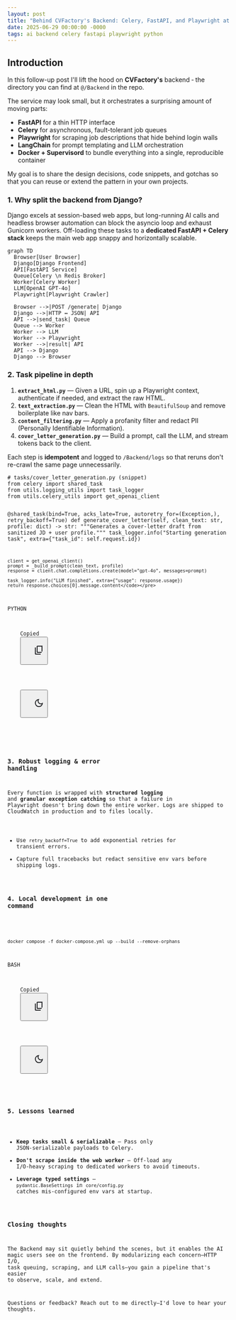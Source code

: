 ```yaml
---
layout: post
title: "Behind CVFactory's Backend: Celery, FastAPI, and Playwright at Scale"
date: 2025-06-29 00:00:00 -0000
tags: ai backend celery fastapi playwright python
---
```


## Introduction

In this follow-up post I'll lift the hood on **CVFactory's** backend ‑ the directory you can find at `@/Backend` in the repo.

The service may look small, but it orchestrates a surprising amount of moving parts:

* **FastAPI** for a thin HTTP interface
* **Celery** for asynchronous, fault-tolerant job queues
* **Playwright** for scraping job descriptions that hide behind login walls
* **LangChain** for prompt templating and LLM orchestration
* **Docker + Supervisord** to bundle everything into a single, reproducible container

My goal is to share the design decisions, code snippets, and gotchas so that you can reuse or extend the pattern in your own projects.

### 1. Why split the backend from Django?

Django excels at session-based web apps, but long-running AI calls and headless browser automation can block the asyncio loop and exhaust Gunicorn workers. Off-loading these tasks to a **dedicated FastAPI + Celery stack** keeps the main web app snappy and horizontally scalable.

```mermaid
graph TD
  Browser[User Browser]
  Django[Django Frontend]
  API[FastAPI Service]
  Queue[Celery \n Redis Broker]
  Worker[Celery Worker]
  LLM[OpenAI GPT-4o]
  Playwright[Playwright Crawler]

  Browser -->|POST /generate| Django
  Django -->|HTTP ↔ JSON| API
  API -->|send_task| Queue
  Queue --> Worker
  Worker --> LLM
  Worker --> Playwright
  Worker -->|result| API
  API --> Django
  Django --> Browser
```

### 2. Task pipeline in depth

1. **`extract_html.py`** — Given a URL, spin up a Playwright context, authenticate if needed, and extract the raw HTML.
2. **`text_extraction.py`** — Clean the HTML with `BeautifulSoup` and remove boilerplate like nav bars.
3. **`content_filtering.py`** — Apply a profanity filter and redact PII (Personally Identifiable Information).
4. **`cover_letter_generation.py`** — Build a prompt, call the LLM, and stream tokens back to the client.

Each step is **idempotent** and logged to `/Backend/logs` so that reruns don't re-crawl the same page unnecessarily.

<div class="inner-block-content code-block line-numbers">
  <pre class="language-python line-numbers" tabindex="0"><code class="language-python"># tasks/cover_letter_generation.py (snippet)
from celery import shared_task
from utils.logging_utils import task_logger
from utils.celery_utils import get_openai_client

@shared_task(bind=True, acks_late=True, autoretry_for=(Exception,), retry_backoff=True)
def generate_cover_letter(self, clean_text: str, profile: dict) -> str:
    """Generates a cover-letter draft from sanitized JD + user profile."""
    task_logger.info("Starting generation task", extra={"task_id": self.request.id})

    client = get_openai_client()
    prompt = _build_prompt(clean_text, profile)
    response = client.chat.completions.create(model="gpt-4o", messages=prompt)

    task_logger.info("LLM finished", extra={"usage": response.usage})
    return response.choices[0].message.content</code></pre>
  <div class="language-block glue-font-weight-medium">PYTHON</div>
  <div class="copy-code-block">
    <span class="hidden">Copied</span>
    <button class="copy-clipboard">
      <svg xmlns="http://www.w3.org/2000/svg" height="24px" viewBox="0 -960 960 960" width="24px" fill="#202124"><path d="M360-240q-33 0-56.5-23.5T280-320v-480q0-33 23.5-56.5T360-880h360q33 0 56.5-23.5T800-800v480q0 33-23.5-56.5T720-240H360Zm0-80h360v-480H360v480ZM200-80q-33 0-56.5-23.5T120-160v-560h80v560h440v80H200Zm160-240v-480 480Z"></path></svg>
    </button>
  </div>
  <div class="dark-mode-block">
    <button class="dark-mode-toggle">
      <svg xmlns="http://www.w3.org/2000/svg" height="24px" viewBox="0 -960 960 960" width="24px" fill="#202124"><path d="M480-120q-150 0-255-105T120-480q0-150 105-255t255-105q14 0 27.5 1t26.5 3q-41 29-65.5 75.5T444-660q0 90 63 153t153 63q55 0 101-24.5t75-65.5q2 13 3 26.5t1 27.5q0 150-105 255T480-120Zm0-80q88 0 158-48.5T740-375q-20 5-40 8t-40 3q-123 0-209.5-86.5T364-660q0-20 3-40t8-40q-78 32-126.5 102T200-480q0 116 82 198t198 82Zm-10-270Z"></path></svg>
    </button>
  </div>
</div>

### 3. Robust logging & error handling

Every function is wrapped with **structured logging** and **granular exception catching** so that a failure in Playwright doesn't bring down the entire worker. Logs are shipped to CloudWatch in production and to files locally.

* Use `retry_backoff=True` to add exponential retries for transient errors.
* Capture full tracebacks but redact sensitive env vars before shipping logs.

### 4. Local development in one command

<div class="inner-block-content code-block line-numbers">
  <pre class="language-bash line-numbers" tabindex="0"><code class="language-bash">docker compose -f docker-compose.yml up --build --remove-orphans</code></pre>
  <div class="language-block glue-font-weight-medium">BASH</div>
  <div class="copy-code-block">
    <span class="hidden">Copied</span>
    <button class="copy-clipboard">
      <svg xmlns="http://www.w3.org/2000/svg" height="24px" viewBox="0 -960 960 960" width="24px" fill="#202124"><path d="M360-240q-33 0-56.5-23.5T280-320v-480q0-33 23.5-56.5T360-880h360q33 0 56.5-23.5T800-800v480q0-33-23.5-56.5T720-240H360Zm0-80h360v-480H360v480ZM200-80q-33 0-56.5-23.5T120-160v-560h80v560h440v80H200Zm160-240v-480 480Z"></path></svg>
    </button>
  </div>
  <div class="dark-mode-block">
    <button class="dark-mode-toggle">
      <svg xmlns="http://www.w3.org/2000/svg" height="24px" viewBox="0 -960 960 960" width="24px" fill="#202124"><path d="M480-120q-150 0-255-105T120-480q0-150 105-255t255-105q14 0 27.5 1t26.5 3q-41 29-65.5 75.5T444-660q0 90 63 153t153 63q55 0 101-24.5t75-65.5q2 13 3 26.5t1 27.5q0 150-105 255T480-120Zm0-80q88 0 158-48.5T740-375q-20 5-40 8t-40 3q-123 0-209.5-86.5T364-660q0-20 3-40t8-40q-78 32-126.5 102T200-480q0 116 82 198t198 82Zm-10-270Z"></path></svg>
    </button>
  </div>
</div>

### 5. Lessons learned

* **Keep tasks small & serializable** — Pass only JSON-serializable payloads to Celery.
* **Don't scrape inside the web worker** — Off-load any I/O-heavy scraping to dedicated workers to avoid timeouts.
* **Leverage typed settings** — `pydantic.BaseSettings` in `core/config.py` catches mis-configured env vars at startup.

### Closing thoughts

The Backend may sit quietly behind the scenes, but it enables the AI magic users see on the frontend. By modularizing each concern—HTTP I/O, task queuing, scraping, and LLM calls—you gain a pipeline that's easier to observe, scale, and extend.

Questions or feedback? Reach out to me directly—I'd love to hear your thoughts. 